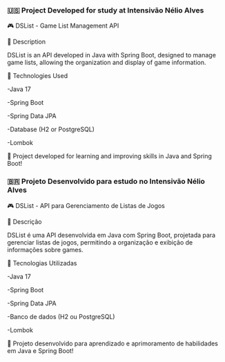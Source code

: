 
### 🇺🇸 Project Developed for study at Intensivão Nélio Alves

🎮 DSList - Game List Management API

📌 Description

DSList is an API developed in Java with Spring Boot, designed to manage game lists, allowing the organization and display of game information.

🚀 Technologies Used

-Java 17

-Spring Boot

-Spring Data JPA

-Database (H2 or PostgreSQL)

-Lombok

🚀 Project developed for learning and improving skills in Java and Spring Boot!



### 🇧🇷 Projeto Desenvolvido para estudo no Intensivão Nélio Alves

🎮 DSList - API para Gerenciamento de Listas de Jogos

📌 Descrição

DSList é uma API desenvolvida em Java com Spring Boot, projetada para gerenciar listas de jogos, permitindo a organização e exibição de informações sobre games.

🚀 Tecnologias Utilizadas

-Java 17

-Spring Boot

-Spring Data JPA

-Banco de dados (H2 ou PostgreSQL)

-Lombok

🚀 Projeto desenvolvido para aprendizado e aprimoramento de habilidades em Java e Spring Boot!
